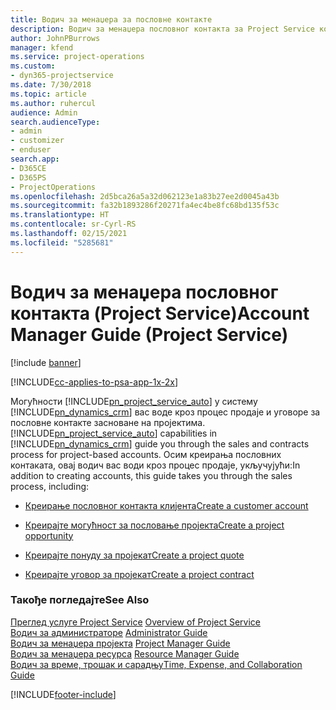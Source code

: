 ```yaml
---
title: Водич за менаџера за пословне контакте
description: Водич за менаџера пословног контакта за Project Service који вас води кроз процес продаје и уговора за пословне контакте засноване на пројектима
author: JohnPBurrows
manager: kfend
ms.service: project-operations
ms.custom:
- dyn365-projectservice
ms.date: 7/30/2018
ms.topic: article
ms.author: ruhercul
audience: Admin
search.audienceType:
- admin
- customizer
- enduser
search.app:
- D365CE
- D365PS
- ProjectOperations
ms.openlocfilehash: 2d5bca26a5a32d062123e1a83b27ee2d0045a43b
ms.sourcegitcommit: fa32b1893286f20271fa4ec4be8fc68bd135f53c
ms.translationtype: HT
ms.contentlocale: sr-Cyrl-RS
ms.lasthandoff: 02/15/2021
ms.locfileid: "5285681"
---
```

# <a name="account-manager-guide-project-service"></a><span data-ttu-id="4df82-103">Водич за менаџера пословног контакта (Project Service)</span><span class="sxs-lookup"><span data-stu-id="4df82-103">Account Manager Guide (Project Service)</span></span>

[!include [banner](../includes/psa-now-project-operations.md)]

[!INCLUDE[cc-applies-to-psa-app-1x-2x](../includes/cc-applies-to-psa-app-1x-2x.md)]

<span data-ttu-id="4df82-104">Могућности [!INCLUDE[pn_project_service_auto](../includes/pn-project-service-auto.md)] у систему [!INCLUDE[pn_dynamics_crm](../includes/pn-dynamics-crm.md)] вас воде кроз процес продаје и уговоре за пословне контакте засноване на пројектима.</span><span class="sxs-lookup"><span data-stu-id="4df82-104">[!INCLUDE[pn_project_service_auto](../includes/pn-project-service-auto.md)] capabilities in [!INCLUDE[pn_dynamics_crm](../includes/pn-dynamics-crm.md)] guide you through the sales and contracts process for project-based accounts.</span></span> <span data-ttu-id="4df82-105">Осим креирања пословних контаката, овај водич вас води кроз процес продаје, укључујући:</span><span class="sxs-lookup"><span data-stu-id="4df82-105">In addition to creating accounts, this guide takes you through the sales process, including:</span></span>  
  
-   [<span data-ttu-id="4df82-106">Креирање пословног контакта клијента</span><span class="sxs-lookup"><span data-stu-id="4df82-106">Create a customer account</span></span>](../psa/create-customer-account.md)  
  
-   [<span data-ttu-id="4df82-107">Креирајте могућност за пословање пројекта</span><span class="sxs-lookup"><span data-stu-id="4df82-107">Create a project opportunity</span></span>](../psa/create-project-opportunity.md)  
  
-   [<span data-ttu-id="4df82-108">Креирајте понуду за пројекат</span><span class="sxs-lookup"><span data-stu-id="4df82-108">Create a project quote</span></span>](../psa/create-project-quote.md)  
  
-   [<span data-ttu-id="4df82-109">Креирајте уговор за пројекат</span><span class="sxs-lookup"><span data-stu-id="4df82-109">Create a project contract</span></span>](../psa/create-project-contract.md)  
  
  
### <a name="see-also"></a><span data-ttu-id="4df82-110">Такође погледајте</span><span class="sxs-lookup"><span data-stu-id="4df82-110">See Also</span></span>  
 <span data-ttu-id="4df82-111">[Преглед услуге Project Service](../psa/overview.md) </span><span class="sxs-lookup"><span data-stu-id="4df82-111">[Overview of Project Service](../psa/overview.md) </span></span>  
 <span data-ttu-id="4df82-112">[Водич за администраторе](../psa/admin-guide.md) </span><span class="sxs-lookup"><span data-stu-id="4df82-112">[Administrator Guide](../psa/admin-guide.md) </span></span>  
 <span data-ttu-id="4df82-113">[Водич за менаџера пројекта](../psa/project-manager-guide.md) </span><span class="sxs-lookup"><span data-stu-id="4df82-113">[Project Manager Guide](../psa/project-manager-guide.md) </span></span>  
 <span data-ttu-id="4df82-114">[Водич за менаџера ресурса](../psa/resource-manager-guide.md) </span><span class="sxs-lookup"><span data-stu-id="4df82-114">[Resource Manager Guide](../psa/resource-manager-guide.md) </span></span>  
 [<span data-ttu-id="4df82-115">Водич за време, трошак и сарадњу</span><span class="sxs-lookup"><span data-stu-id="4df82-115">Time, Expense, and Collaboration Guide</span></span>](../psa/time-expense-collaboration-guide.md)


[!INCLUDE[footer-include](../includes/footer-banner.md)]